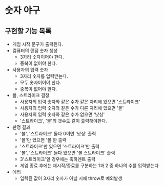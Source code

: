 # 숫자 야구

## 구현할 기능 목록

- 게임 시작 문구가 출력된다.
- 컴퓨터의 랜덤 숫자 생성
  - 3자리 숫자이어야 한다.
  - 중복이 없어야 한다.
- 사용자의 입력 숫자
  - 3자리 숫자를 입력받는다.
  - 모두 숫자이어야 한다.
  - 중복이 없어야 한다.
- 볼, 스트라이크 결정
  - 사용자의 입력 숫자와 같은 수가 같은 자리에 있으면 '스트라이크'
  - 사용자의 입력 숫자와 같은 수가 다른 자리에 있으면 '볼'
  - 사용자의 입력 숫자와 같은 수가 없으면 '낫싱'
  - '스트라이크', '볼'의 갯수도 같이 출력해야한다.
- 판정 결과
  - '볼', '스트라이크' 둘다 0이면 '낫싱' 출력
  - '볼'만 았으면 '볼'만 출력
  - '스트라이크'만 있으면 '스트라이크'만 출력
  - '볼', '스트라이크' 둘다 있으면 '볼 스트라이크' 출력
  - 3'스트라이크'일 경우에는 축하멘트 출력
  - 게임 종료 후에는 재시작/종료를 구분하는 1과 2 중 하나의 수를 입력받는다
- 에러
  - 입력된 값이 3자리 숫자가 아닐 시에 throw로 예외발생
